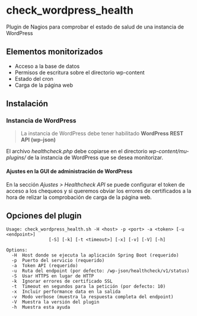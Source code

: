 # check_wordpress_health
Plugin de Nagios para comprobar el estado de salud de una instancia de WordPress

## Elementos monitorizados

- Acceso a la base de datos
- Permisos de escritura sobre el directorio wp-content
- Estado del cron
- Carga de la página web

## Instalación

### Instancia de WordPress

> La instancia de WordPress debe tener habilitado **WordPress REST API (wp-json)**

El archivo _healthcheck.php_ debe copiarse en el directorio _wp-content/mu-plugins/_ de la instancia de WordPress que se desea monitorizar.

#### Ajustes en la GUI de administración de WordPress

En la sección _Ajustes > Healthcheck API_ se puede configurar el token de acceso a los chequeos y si queremos obviar los errores de certificados a la hora de relizar la comprobación de carga de la página web.

## Opciones del plugin

```
Usage: check_wordpress_health.sh -H <host> -p <port> -a <token> [-u <endpoint>]
                [-S] [-k] [-t <timeout>] [-x] [-v] [-V] [-h]

Options:
  -H  Host donde se ejecuta la aplicación Spring Boot (requerido)
  -p  Puerto del servicio (requerido)
  -a  Token API (requerido)
  -u  Ruta del endpoint (por defecto: /wp-json/healthcheck/v1/status)
  -S  Usar HTTPS en lugar de HTTP
  -k  Ignorar errores de certificado SSL
  -t  Timeout en segundos para la petición (por defecto: 10)
  -x  Incluir performance data en la salida
  -v  Modo verbose (muestra la respuesta completa del endpoint)
  -V  Muestra la versión del plugin
  -h  Muestra esta ayuda
```

